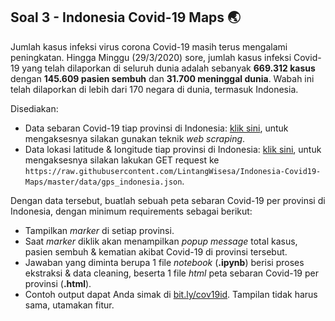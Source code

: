 ## **Soal 3 - Indonesia Covid-19 Maps 🌏**

Jumlah kasus infeksi virus corona Covid-19 masih terus mengalami peningkatan. Hingga Minggu (29/3/2020) sore, jumlah kasus infeksi Covid-19 yang telah dilaporkan di seluruh dunia adalah sebanyak __669.312 kasus__ dengan __145.609 pasien sembuh__ dan __31.700 meninggal dunia__. Wabah ini telah dilaporkan di lebih dari 170 negara di dunia, termasuk Indonesia.

Disediakan:
- Data sebaran Covid-19 tiap provinsi di Indonesia: [klik sini](https://en.wikipedia.org/wiki/2020_coronavirus_pandemic_in_Indonesia), untuk mengaksesnya silakan gunakan teknik _web scraping_.
- Data lokasi latitude & longitude tiap provinsi di Indonesia: [klik sini](https://raw.githubusercontent.com/LintangWisesa/Indonesia-Covid19-Maps/master/data/gps_indonesia.json), untuk mengaksesnya silakan lakukan GET request ke ```https://raw.githubusercontent.com/LintangWisesa/Indonesia-Covid19-Maps/master/data/gps_indonesia.json```.

Dengan data tersebut, buatlah sebuah peta sebaran Covid-19 per provinsi di Indonesia, dengan minimum requirements sebagai berikut:
- Tampilkan _marker_ di setiap provinsi.
- Saat _marker_ diklik akan menampilkan _popup message_ total kasus, pasien sembuh & kematian akibat Covid-19 di provinsi tersebut.
- Jawaban yang diminta berupa 1 file _notebook_ (__.ipynb__) berisi proses ekstraksi & data cleaning, beserta 1 file _html_ peta sebaran Covid-19 per provinsi (__.html__). 
- Contoh output dapat Anda simak di [bit.ly/cov19id](http://bit.ly/cov19id). Tampilan tidak harus sama, utamakan fitur.
